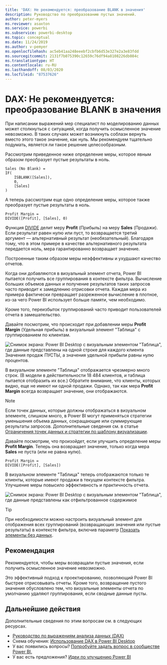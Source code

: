 ```yaml
---
title: 'DAX: Не рекомендуется: преобразование BLANK в значения'
description: Руководство по преобразованию пустых значений.
author: peter-myers
ms.reviewer: asaxton
ms.service: powerbi
ms.subservice: powerbi-desktop
ms.topic: conceptual
ms.date: 11/24/2019
ms.author: v-pemyer
ms.openlocfilehash: ac5eb41aa248eeebf2cbfb6d53e327e2a3e83fdd
ms.sourcegitcommit: 2131f7b075390c12659c76df94a8108226db084c
ms.translationtype: HT
ms.contentlocale: ru-RU
ms.lasthandoff: 08/03/2020
ms.locfileid: "87537626"
---
```

# <a name="dax-avoid-converting-blanks-to-values"></a>DAX: Не рекомендуется: преобразование BLANK в значения

При написании выражений мер специалист по моделированию данных может столкнуться с ситуацией, когда получить осмысленное значение невозможно. В таких случаях может возникнуть соблазн вернуть вместо этого такое значение, как нуль. Мы рекомендуем тщательно подумать, является ли такое решение целесообразным.

Рассмотрим приведенное ниже определение меры, которое явным образом преобразует пустые результаты в ноль.

```dax
Sales (No Blank) =
IF(
    ISBLANK([Sales]),
    0,
    [Sales]
)
```

А теперь рассмотрим еще одно определение меры, которое также преобразует пустые результаты в ноль.

```dax
Profit Margin =
DIVIDE([Profit], [Sales], 0)
```

Функция [DIVIDE](/dax/divide-function-dax) делит меру **Profit** (Прибыль) на меру **Sales** (Продажи). Если результат равен нулю или пуст, то возвращается третий аргумент — альтернативный результат (необязательный). Благодаря тому, что в этом примере в качестве альтернативного результата передается ноль, мера гарантированно возвращает значение.

Построенные таким образом меры неэффективны и ухудшают качество отчетов.

Когда они добавляются в визуальный элемент отчета, Power BI пытается получить все группирования в контексте фильтра. Вычисление больших объемов данных и получение результатов таких запросов часто приводит к замедлению отрисовки отчета. Каждая мера из примера фактически превращает разреженное вычисление в плотное, из-за чего Power BI использует больше памяти, чем необходимо.

Кроме того, переизбыток группирований часто приводит пользователей отчета в замешательство.

Давайте посмотрим, что происходит при добавлении меры **Profit Margin** (Удельная прибыль) в визуальный элемент "Таблица" с группированием по клиентам.

![Снимок экрана: Power BI Desktop с визуальным элементом "Таблица", где данные представлены на одной строке для каждого клиента Значения продаж ПУСТЫ, а значения удельной прибыли равны нулю процентов. ](media/dax-avoid-converting-blank/table-visual-poor.png)

В визуальном элементе "Таблица" отображается чрезмерно много строк. (В модели в действительности 18 484 клиентов, и таблица пытается отобразить их все.) Обратите внимание, что клиенты, которых видно, еще не имеют ни одной продажи. Однако, так как мера **Profit Margin** всегда возвращает значение, они отображаются.

> [!NOTE]
> Если точек данных, которые должны отображаться в визуальном элементе, слишком много, в Power BI могут применяться стратегии уменьшения объема данных, сокращающие или суммирующие результаты запросов. Дополнительные сведения см. в статье [Ограничения точек данных и стратегии по шаблону визуализации](../visuals/power-bi-data-points.md).

Давайте посмотрим, что произойдет, если улучшить определение меры **Profit Margin**. Теперь она возвращает значение, только когда мера **Sales** не пуста (или не равна нулю).

```dax
Profit Margin =
DIVIDE([Profit], [Sales])
```

В визуальном элементе "Таблица" теперь отображаются только те клиенты, которые имеют продажи в текущем контексте фильтра. Улучшение меры повысило эффективность и практичность отчета.

![Снимок экрана: Power BI Desktop с визуальным элементом "Таблица", где данные представлены как отфильтрованное содержимое](media/dax-avoid-converting-blank/table-visual-good.png)

> [!TIP]
> При необходимости можно настроить визуальный элемент для отображения всех группирований (возвращающих значения или пустые результаты) в контексте фильтра, включив параметр [Показать элементы без данных](../create-reports/desktop-show-items-no-data.md).

## <a name="recommendation"></a>Рекомендация

Рекомендуется, чтобы меры возвращали пустые значения, если получить осмысленное значение невозможно.

Это эффективный подход к проектированию, позволяющий Power BI быстрее отрисовывать отчеты. Кроме того, возвращение пустого значения обусловлено тем, что визуальные элементы отчета по умолчанию удаляют группирования, если сводные данные пусты.

## <a name="next-steps"></a>Дальнейшие действия

Дополнительные сведения по этим вопросам см. в следующих ресурсах.

- [Руководство по выражениям анализа данных (DAX)](/dax/)
- Схема обучения: [Использование DAX в Power BI Desktop](https://docs.microsoft.com/learn/paths/dax-power-bi/)
- У вас появились вопросы? [Попробуйте задать вопрос в сообществе Power BI.](https://community.powerbi.com/)
- У вас есть предложения? [Идеи по улучшению Power BI](https://ideas.powerbi.com)
